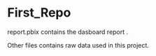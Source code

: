 # First_Repo
report.pbix contains the dasboard report .

Other files contains raw data used in this project.
